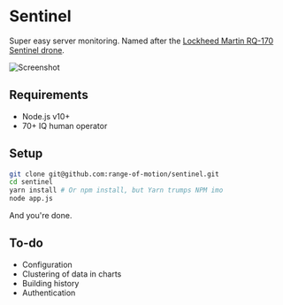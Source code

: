 # Sentinel

Super easy server monitoring. Named after the [Lockheed Martin RQ-170 Sentinel drone](https://en.wikipedia.org/wiki/Lockheed_Martin_RQ-170_Sentinel).

![Screenshot](https://i.imgur.com/tCW5DKO.png)

## Requirements

* Node.js v10+
* 70+ IQ human operator

## Setup

```bash
git clone git@github.com:range-of-motion/sentinel.git
cd sentinel
yarn install # Or npm install, but Yarn trumps NPM imo
node app.js
```

And you're done.

## To-do

* Configuration
* Clustering of data in charts
* Building history
* Authentication
